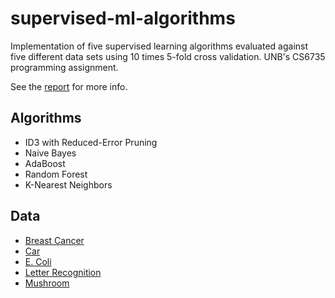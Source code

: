 # supervised-ml-algorithms
Implementation of five supervised learning algorithms evaluated against five different data sets using 10 times 5-fold cross validation.
UNB's CS6735 programming assignment.

See the [report](https://github.com/ashleybarkworth/supervised-ml-algorithms/blob/master/Programming%20Assignment%20Report.pdf) for more info.

## Algorithms
- ID3 with Reduced-Error Pruning
- Naive Bayes
- AdaBoost
- Random Forest
- K-Nearest Neighbors

## Data
* [Breast Cancer](http://archive.ics.uci.edu/ml/datasets/Breast+Cancer+Wisconsin+%28Diagnostic%29) 
* [Car](http://archive.ics.uci.edu/ml/datasets/Car+Evaluation) 
* [E. Coli](http://archive.ics.uci.edu/ml/datasets/Ecoli)  
* [Letter Recognition](http://archive.ics.uci.edu/ml/datasets/Letter+Recognition)  
* [Mushroom](http://archive.ics.uci.edu/ml/datasets/Mushroom)
